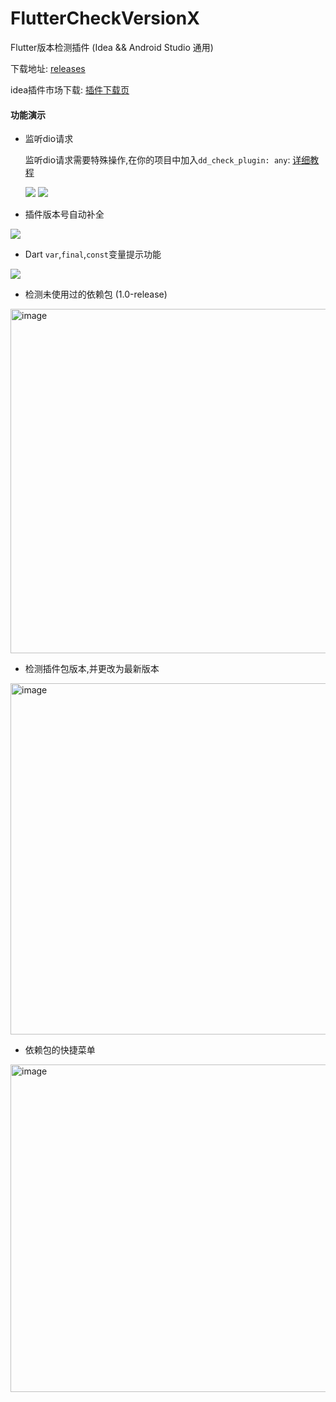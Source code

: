 # FlutterCheckVersionX

Flutter版本检测插件 (Idea && Android Studio 通用)

下载地址: [releases](https://github.com/mdddj/dd_flutter_idea_plugin/releases)

idea插件市场下载: [插件下载页](https://plugins.jetbrains.com/plugin/18986-fluttercheckversionx)


#### 功能演示

* 监听dio请求


  监听dio请求需要特殊操作,在你的项目中加入`dd_check_plugin: any`: [详细教程](https://github.com/mdddj/dd_check_plugin)
 
  <img src="https://s1.ax1x.com/2022/04/23/Lfu8u6.png" >
  <img src="https://s1.ax1x.com/2022/04/23/LfuIK0.png">



* 插件版本号自动补全

<img src="https://user-images.githubusercontent.com/29020213/164222888-8d50a2fd-da2d-4d9e-846f-9ebcb5e71cc9.gif" />

* Dart `var`,`final`,`const`变量提示功能
<img src='https://s1.ax1x.com/2022/04/20/LrZ978.png' />

* 检测未使用过的依赖包 (1.0-release)

<img width="551" alt="image" src="https://user-images.githubusercontent.com/29020213/163786791-8183a6ac-7e15-4fa0-b958-bada3ff320d3.png">

* 检测插件包版本,并更改为最新版本

<img width="562" alt="image" src="https://user-images.githubusercontent.com/29020213/163691505-71f581ef-7780-468c-b2d9-ae194653c389.png">

* 依赖包的快捷菜单

<img width="524" alt="image" src="https://user-images.githubusercontent.com/29020213/163787834-ddc8538d-5511-4988-8627-3002c8d6e0f5.png">